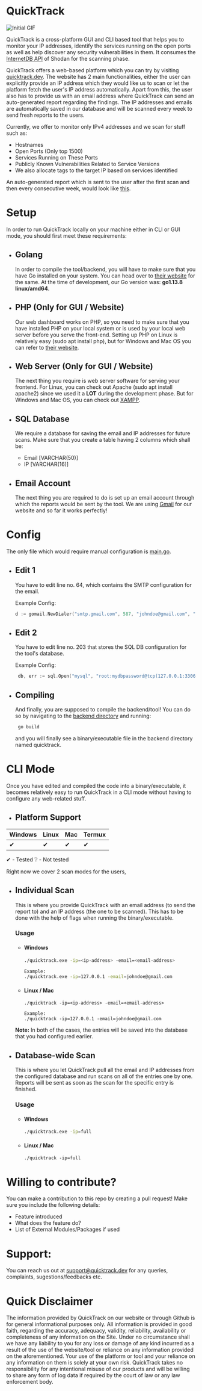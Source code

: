 # QuickTrack

![Initial GIF](/frontend/assets/final.gif)

QuickTrack is a cross-platform GUI and CLI based tool that helps you to monitor your IP addresses, identify the services running on the open ports as well as help discover any security vulnerabilities in them. It consumes the <a href="https://internetdb.shodan.io/">InternetDB API</a> of Shodan for the scanning phase.

QuickTrack offers a web-based platform which you can try by visiting <a href="https://quicktrack.dev/">quicktrack.dev</a>. The website has 2 main functionalities, either the user can explicitly provide an IP address which they would like us to scan or let the platform fetch the user's IP address automatically. Apart from this, the user also has to provide us with an email address where QuickTrack can send an auto-generated report regarding the findings. The IP addresses and emails are automatically saved in our database and will be scanned every week to send fresh reports to the users.

Currently, we offer to monitor only IPv4 addresses and we scan for stuff such as:
 * Hostnames
 * Open Ports (Only top 1500)
 * Services Running on These Ports
 * Publicly Known Vulnerabilities Related to Service Versions
 * We also allocate tags to the target IP based on services identified

An auto-generated report which is sent to the user after the first scan and then every consecutive week, would look like <a href="./frontend/assets/report.PNG">this</a>.


# Setup
In order to run QuickTrack locally on your machine either in CLI or GUI mode, you should first meet these requirements:
* ## Golang
    In order to compile the tool/backend, you will have to make sure that you have Go installed on your system. You can head over to <a href="https://go.dev/doc/install">their website</a> for the same. At the time of development, our Go version was: <b>go1.13.8 linux/amd64</b>.

* ## PHP (Only for GUI / Website)
   Our web dashboard works on PHP, so you need to make sure that you have installed PHP on your local system or is used by your local web server before you serve the front-end. Setting up PHP on Linux is relatively easy (sudo apt install php), but for Windows and Mac OS you can refer to <a href="https://www.php.net/manual/en/install.php">their website</a>.

*  ## Web Server (Only for GUI / Website)
   The next thing you require is web server software for serving your frontend. For Linux, you can check out Apache (sudo apt install apache2) since we used it a **LOT** during the development phase. But for Windows and Mac OS, you can check out <a href="https://www.apachefriends.org/index.html">XAMPP</a>.

* ## SQL Database
   We require a database for saving the email and IP addresses for future scans. Make sure that you create a table having 2 columns which shall be:
    * Email [VARCHAR(50)]
    * IP [VARCHAR(16)]

* ## Email Account
   The next thing you are required to do is set up an email account through which the reports would be sent by the tool. We are using <a href="https://mail.google.com/">Gmail</a> for our website and so far it works perfectly!

# Config
The only file which would require manual configuration is <a href="./backend/main.go">main.go</a>.

* ## Edit 1
  You have to edit line no. 64, which contains the SMTP configuration for the email.

  Example Config:
  ```go
  d := gomail.NewDialer("smtp.gmail.com", 587, "johndoe@gmail.com", "secretpassword123")
  ```

* ## Edit 2
  You have to edit line no. 203 that stores the SQL DB configuration for the tool's database.

  Example Config:
  ```go
   db, err := sql.Open("mysql", "root:mydbpassword@tcp(127.0.0.1:3306)/mydatabase")
  ```
  
* ## Compiling
  And finally, you are supposed to compile the backend/tool! You can do so by navigating to the <a href="./backend/">backend directory</a> and running:
  ```sh
   go build
  ```
  and you will finally see a binary/executable file in the backend directory named quicktrack.

# CLI Mode
Once you have edited and compiled the code into a binary/executable, it becomes relatively easy to run QuickTrack in a CLI mode without having to configure any web-related stuff.

 * ## Platform  Support
 
  | Windows | Linux | Mac | Termux |
  | ------- | ----- | --- | ------ |
  | ✔ | ✔ | ✔ | ✔ |

  ✔ - Tested 
  ❔ - Not tested

  Right now we cover 2 scan modes for the users,
  * ## Individual Scan
    This is where you provide QuickTrack with an email address (to send the report to) and an IP address (the one to be scanned). This has to be done with the help of flags when running the binary/executable. 

    ### Usage
     * #### Windows
       ```sh
       ./quicktrack.exe -ip=<ip-address> -email=<email-address>

       Example:
       ./quicktrack.exe -ip=127.0.0.1 -email=johndoe@gmail.com
       ```
    * #### Linux / Mac
      ```
      ./quicktrack -ip=<ip-address> -email=<email-address>

      Example:
      ./quicktrack -ip=127.0.0.1 -email=johndoe@gmail.com
      ```

    <b>Note:</b> In both of the cases, the entries will be saved into the database that you had configured earlier.

  * ## Database-wide Scan
    This is where you let QuickTrack pull all the email and IP addresses from the configured database and run scans on all of the entries one by one. Reports will be sent as soon as the scan for the specific entry is finished.

    ### Usage
     * #### Windows
       ```sh
       ./quicktrack.exe -ip=full
       ```
    * #### Linux / Mac
      ```
      ./quicktrack -ip=full
      ```

# Willing to contribute?
You can make a contribution to this repo by creating a pull request! Make sure you include the following details:

* Feature introduced
* What does the feature do?
* List of External Modules/Packages if used

# Support:
You can reach us out at <a href="mailto:support@quicktrack.dev">support@quicktrack.dev</a> for any queries, complaints, sugestions/feedbacks etc.

# Quick Disclaimer
The information provided by QuickTrack on our website or through Github is for general informational purposes only. All information is provided in good faith, regarding the accuracy, adequacy, validity, reliability, availability or completeness of any information on the Site.
Under no circumstance shall we have any liability to you for any loss or damage of any kind incurred as a result of the use of the website/tool or reliance on any information provided on the aforementioned. Your use of the platform or tool and your reliance on any information on them is solely at your own risk. 
QuickTrack takes no responsibility for any intentional misuse of our products and will be willing to share any form of log data if required by the court of law or any law enforcement body.
